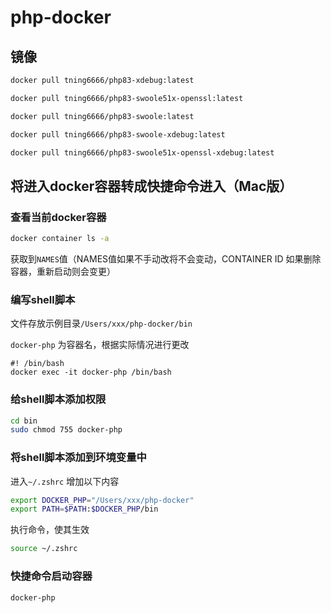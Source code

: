# php-docker

## 镜像

```bash
docker pull tning6666/php83-xdebug:latest

docker pull tning6666/php83-swoole51x-openssl:latest

docker pull tning6666/php83-swoole:latest

docker pull tning6666/php83-swoole-xdebug:latest

docker pull tning6666/php83-swoole51x-openssl-xdebug:latest
```

## 将进入docker容器转成快捷命令进入（Mac版）

### 查看当前docker容器

```bash
docker container ls -a
```

获取到`NAMES`值（NAMES值如果不手动改将不会变动，CONTAINER ID 如果删除容器，重新启动则会变更）

### 编写shell脚本

文件存放示例目录`/Users/xxx/php-docker/bin`

`docker-php` 为容器名，根据实际情况进行更改

```shell
#! /bin/bash
docker exec -it docker-php /bin/bash
```

### 给shell脚本添加权限

```bash
cd bin
sudo chmod 755 docker-php
```

### 将shell脚本添加到环境变量中

进入`~/.zshrc` 增加以下内容

```bash
export DOCKER_PHP="/Users/xxx/php-docker"
export PATH=$PATH:$DOCKER_PHP/bin
```

执行命令，使其生效

```bash
source ~/.zshrc
```

### 快捷命令启动容器

```bash
docker-php
```
